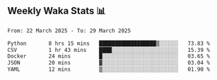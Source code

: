 ## Weekly Waka Stats 📊
<!--START_SECTION:waka-->

```txt
From: 22 March 2025 - To: 29 March 2025

Python       8 hrs 15 mins   ██████████████████▒░░░░░░   73.83 %
CSV          1 hr 43 mins    ████░░░░░░░░░░░░░░░░░░░░░   15.39 %
Docker       24 mins         █░░░░░░░░░░░░░░░░░░░░░░░░   03.65 %
JSON         20 mins         ▓░░░░░░░░░░░░░░░░░░░░░░░░   03.04 %
YAML         12 mins         ▒░░░░░░░░░░░░░░░░░░░░░░░░   01.90 %
```

<!--END_SECTION:waka-->

<!--

Here are some ideas to get you started:

- 🔭 I’m currently working on (way to add branches committed on)
- 🌱 I’m currently learning Web Frameworks and Machine Learning! (Lisp, JS (react & angular), Python, and __)
- 💬 Ask me about ...
- 📫 How to reach me: 
- 😄 Pronouns: He/Him/His
- ⚡ Fun fact: ...

that-recsys-lab
-->
